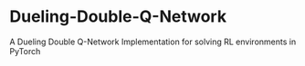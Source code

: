 # Dueling-Double-Q-Network
A Dueling Double Q-Network Implementation for solving RL environments in PyTorch
